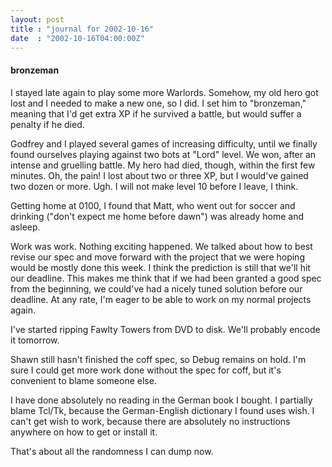```yaml
---
layout: post
title : "journal for 2002-10-16"
date  : "2002-10-16T04:00:00Z"
---
```

<h4>bronzeman</h4>I stayed late again to play some more Warlords.  Somehow, my old hero got lost and I needed to make a new one, so I did.  I set him to "bronzeman," meaning that I'd get extra XP if he survived a battle, but would suffer a penalty if he died.

Godfrey and I played several games of increasing difficulty, until we finally found ourselves playing against two bots at "Lord" level.  We won, after an intense and gruelling battle.  My hero had died, though, within the first few minutes.  Oh, the pain!  I lost about two or three XP, but I would've gained two dozen or more.  Ugh.  I will not make level 10 before I leave, I think.

Getting home at 0100, I found that Matt, who went out for soccer and drinking ("don't expect me home before dawn") was already home and asleep.

Work was work.  Nothing exciting happened.  We talked about how to best revise our spec and move forward with the project that we were hoping would be mostly done this week.  I think the prediction is still that we'll hit our deadline. This makes me think that if we had been granted a good spec from the beginning, we could've had a nicely tuned solution before our deadline.  At any rate, I'm eager to be able to work on my normal projects again.

I've started ripping Fawlty Towers from DVD to disk.  We'll probably encode it tomorrow.

Shawn still hasn't finished the coff spec, so Debug remains on hold.  I'm sure I could get more work done without the spec for coff, but it's convenient to blame someone else.

I have done absolutely no reading in the German book I bought.  I partially blame Tcl/Tk, because the German-English dictionary I found uses wish.  I can't get wish to work, because there are absolutely no instructions anywhere on how to get or install it.

That's about all the randomness I can dump now.

